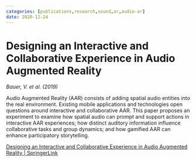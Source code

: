 ```yaml
---
categories: [publications,research,sound,ar,audio-ar] 
date: 2020-12-24
---
```


# Designing an Interactive and Collaborative Experience in Audio Augmented Reality

_Bauer, V. et al. (2019)_

Audio Augmented Reality (AAR) consists of adding spatial audio entities into the real environment. Existing mobile applications and technologies open questions around interactive and collaborative AAR. This paper proposes an experiment to examine how spatial audio can prompt and support actions in interactive AAR experiences; how distinct auditory information influence collaborative tasks and group dynamics; and how gamified AAR can enhance participatory storytelling.

[Designing an Interactive and Collaborative Experience in Audio Augmented Reality | SpringerLink](https://link.springer.com/chapter/10.1007/978-3-030-31908-3_20#citeas)